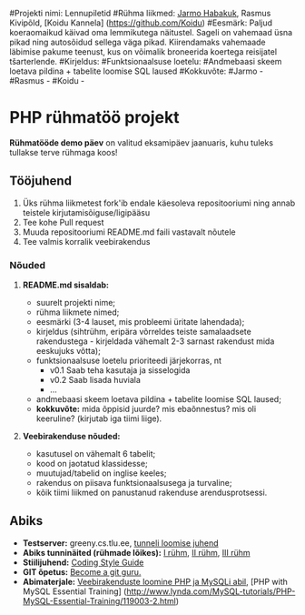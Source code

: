 #Projekti nimi: Lennupiletid
#Rühma liikmed: [Jarmo Habakuk](https://github.com/jarmhab/), Rasmus Kivipõld, [Koidu Kannela] (https://github.com/Koidu)
#Eesmärk: Paljud koeraomaikud käivad oma lemmikutega näitustel. Sageli on vahemaad üsna pikad ning autosõidud sellega väga pikad. Kiirendamaks vahemaade läbimise pakume teenust, kus on võimalik broneerida koertega reisijatel tšarterlende.
#Kirjeldus:
#Funktsionaalsuse loetelu:
#Andmebaasi skeem loetava pildina + tabelite loomise SQL laused
#Kokkuvõte:
	#Jarmo - 
	#Rasmus -
	#Koidu - 



# PHP rühmatöö projekt
**Rühmatööde demo päev** on valitud eksamipäev jaanuaris, kuhu tuleks tullakse terve rühmaga koos!

## Tööjuhend
1. Üks rühma liikmetest fork'ib endale käesoleva repositooriumi ning annab teistele kirjutamisõiguse/ligipääsu
1. Tee kohe Pull request
1. Muuda repositooriumi README.md faili vastavalt nõutele
1. Tee valmis korralik veebirakendus

### Nõuded

1. **README.md sisaldab:**
    * suurelt projekti nime;
    * rühma liikmete nimed;
    * eesmärki (3-4 lauset, mis probleemi üritate lahendada);
    * kirjeldus (sihtrühm, eripära võrreldes teiste samalaadsete rakendustega - kirjeldada vähemalt 2-3 sarnast rakendust mida eeskujuks võtta);
    * funktsionaalsuse loetelu prioriteedi järjekorras, nt
        * v0.1 Saab teha kasutaja ja sisselogida
        * v0.2 Saab lisada huviala
        * ...
    * andmebaasi skeem loetava pildina + tabelite loomise SQL laused;
    * **kokkuvõte:** mida õppisid juurde? mis ebaõnnestus? mis oli keeruline? (kirjutab iga tiimi liige).


2. **Veebirakenduse nõuded:**
    * kasutusel on vähemalt 6 tabelit;
    * kood on jaotatud klassidesse;
    * muutujad/tabelid on inglise keeles;
    * rakendus on piisava funktsionaalsusega ja turvaline;
    * kõik tiimi liikmed on panustanud rakenduse arendusprotsessi.

## Abiks
* **Testserver:** greeny.cs.tlu.ee, [tunneli loomise juhend](http://minitorn.tlu.ee/~jaagup/kool/java/kursused/09/veebipr/naited/greenytunnel/greenytunnel.pdf)
* **Abiks tunninäited (rühmade lõikes):** [I rühm](https://github.com/veebiprogrammeerimine-2015s?utf8=%E2%9C%93&query=-I-ruhm), [II rühm](https://github.com/veebiprogrammeerimine-2015s?utf8=%E2%9C%93&query=-II-ruhm), [III rühm](https://github.com/veebiprogrammeerimine-2015s?utf8=%E2%9C%93&query=-III-ruhm)
* **Stiilijuhend:** [Coding Style Guide](http://www.php-fig.org/psr/psr-2/)
* **GIT õpetus:** [Become a git guru.](https://www.atlassian.com/git/tutorials/)
* **Abimaterjale:** [Veebirakenduste loomine PHP ja MySQLi abil](http://minitorn.tlu.ee/~jaagup/kool/java/loeng/veebipr/veebipr1.pdf), [PHP with MySQL Essential Training] (http://www.lynda.com/MySQL-tutorials/PHP-MySQL-Essential-Training/119003-2.html)
